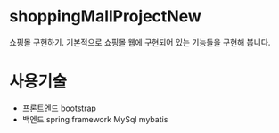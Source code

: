 # shoppingMallProjectNew

 쇼핑몰 구현하기. 기본적으로 쇼핑몰 웹에 구현되어 있는 기능들을 구현해 봅니다.
 
 # 사용기술
 - 프론트엔드
   bootstrap
 - 백엔드
   spring framework
   MySql
   mybatis
